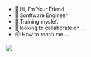 - 👋 Hi, I’m Your Friend
- 👀 Sonftware Engineer
- 🌱 Training myslef.
- 💞️ looking to collaborate on ...
- 📫 How to reach me ...

<!---
shuhaibzahir/shuhaibzahir is a ✨ special ✨ repository because its `README.md` (this file) appears on your GitHub profile.
You can click the Preview link to take a look at your changes.
--->

<a href="https://github.com/anuraghazra/github-readme-stats">
  <img align="center" src="https://github-readme-stats.vercel.app/api?username=shuhaibzahir&show_icons=true&theme=vue-dark" />
</a>
